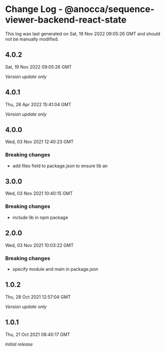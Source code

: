 # Change Log - @anocca/sequence-viewer-backend-react-state

This log was last generated on Sat, 19 Nov 2022 09:05:26 GMT and should not be manually modified.

## 4.0.2
Sat, 19 Nov 2022 09:05:26 GMT

_Version update only_

## 4.0.1
Thu, 28 Apr 2022 15:41:04 GMT

_Version update only_

## 4.0.0
Wed, 03 Nov 2021 12:40:23 GMT

### Breaking changes

- add files field to package.json to ensure lib an

## 3.0.0
Wed, 03 Nov 2021 10:40:15 GMT

### Breaking changes

- include lib in npm package

## 2.0.0
Wed, 03 Nov 2021 10:03:22 GMT

### Breaking changes

- specify module and main in package.json

## 1.0.2
Thu, 28 Oct 2021 12:57:04 GMT

_Version update only_

## 1.0.1
Thu, 21 Oct 2021 08:40:17 GMT

_Initial release_

